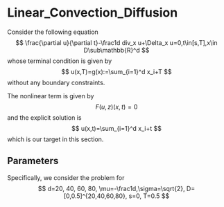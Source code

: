 

# Linear_Convection_Diffusion

Consider the following equation
$$
\frac{\partial u}{\partial t}-\frac1d div_x u+\Delta_x u=0,t\in[s,T],x\in D\sub\mathbb{R}^d
$$
whose terminal condition is given by
$$
u(x,T)=g(x):=\sum_{i=1}^d x_i+T
$$
without any boundary constraints.

The nonlinear term is given by
$$
F(u,z)(x,t)=0
$$
and the explicit solution is
$$
u(x,t)=\sum_{i=1}^d x_i+t
$$
which is our target in this section.

## Parameters

Specifically, we consider the problem for
$$
d=20, 40, 60, 80, \mu=-\frac1d,\sigma=\sqrt{2}, D=[0,0.5]^{20,40,60,80}, s=0, T=0.5
$$

